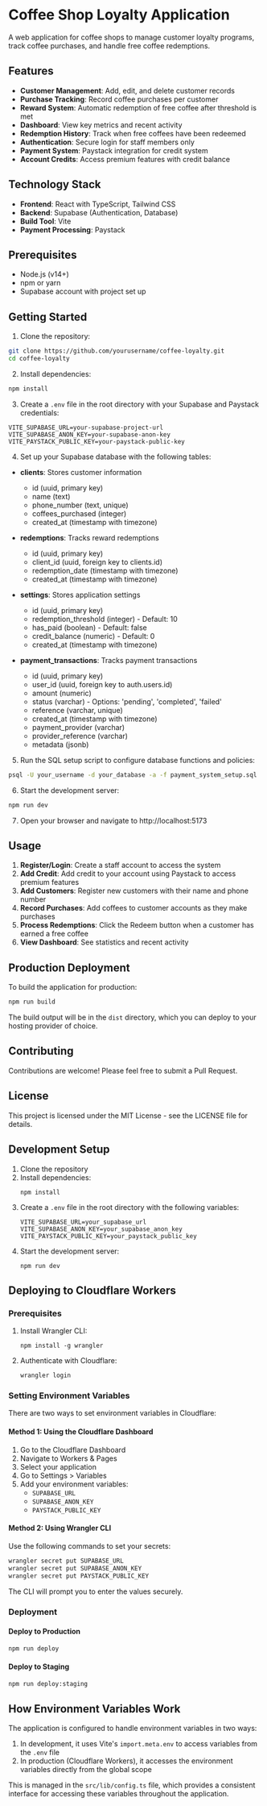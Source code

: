 # Coffee Shop Loyalty Application

A web application for coffee shops to manage customer loyalty programs, track coffee purchases, and handle free coffee redemptions.

## Features

- **Customer Management**: Add, edit, and delete customer records
- **Purchase Tracking**: Record coffee purchases per customer
- **Reward System**: Automatic redemption of free coffee after threshold is met
- **Dashboard**: View key metrics and recent activity
- **Redemption History**: Track when free coffees have been redeemed
- **Authentication**: Secure login for staff members only
- **Payment System**: Paystack integration for credit system
- **Account Credits**: Access premium features with credit balance

## Technology Stack

- **Frontend**: React with TypeScript, Tailwind CSS
- **Backend**: Supabase (Authentication, Database)
- **Build Tool**: Vite
- **Payment Processing**: Paystack

## Prerequisites

- Node.js (v14+)
- npm or yarn
- Supabase account with project set up

## Getting Started

1. Clone the repository:
```bash
git clone https://github.com/yourusername/coffee-loyalty.git
cd coffee-loyalty
```

2. Install dependencies:
```bash
npm install
```

3. Create a `.env` file in the root directory with your Supabase and Paystack credentials:
```
VITE_SUPABASE_URL=your-supabase-project-url
VITE_SUPABASE_ANON_KEY=your-supabase-anon-key
VITE_PAYSTACK_PUBLIC_KEY=your-paystack-public-key
```

4. Set up your Supabase database with the following tables:

- **clients**: Stores customer information
  - id (uuid, primary key)
  - name (text)
  - phone_number (text, unique)
  - coffees_purchased (integer)
  - created_at (timestamp with timezone)

- **redemptions**: Tracks reward redemptions
  - id (uuid, primary key)
  - client_id (uuid, foreign key to clients.id)
  - redemption_date (timestamp with timezone)
  - created_at (timestamp with timezone)

- **settings**: Stores application settings
  - id (uuid, primary key)
  - redemption_threshold (integer) - Default: 10
  - has_paid (boolean) - Default: false
  - credit_balance (numeric) - Default: 0
  - created_at (timestamp with timezone)

- **payment_transactions**: Tracks payment transactions
  - id (uuid, primary key)
  - user_id (uuid, foreign key to auth.users.id)
  - amount (numeric)
  - status (varchar) - Options: 'pending', 'completed', 'failed'
  - reference (varchar, unique)
  - created_at (timestamp with timezone)
  - payment_provider (varchar)
  - provider_reference (varchar)
  - metadata (jsonb)

5. Run the SQL setup script to configure database functions and policies:
```bash
psql -U your_username -d your_database -a -f payment_system_setup.sql
```

6. Start the development server:
```bash
npm run dev
```

7. Open your browser and navigate to http://localhost:5173

## Usage

1. **Register/Login**: Create a staff account to access the system
2. **Add Credit**: Add credit to your account using Paystack to access premium features
3. **Add Customers**: Register new customers with their name and phone number
4. **Record Purchases**: Add coffees to customer accounts as they make purchases
5. **Process Redemptions**: Click the Redeem button when a customer has earned a free coffee
6. **View Dashboard**: See statistics and recent activity

## Production Deployment

To build the application for production:

```bash
npm run build
```

The build output will be in the `dist` directory, which you can deploy to your hosting provider of choice.

## Contributing

Contributions are welcome! Please feel free to submit a Pull Request.

## License

This project is licensed under the MIT License - see the LICENSE file for details.

## Development Setup

1. Clone the repository
2. Install dependencies:
   ```
   npm install
   ```
3. Create a `.env` file in the root directory with the following variables:
   ```
   VITE_SUPABASE_URL=your_supabase_url
   VITE_SUPABASE_ANON_KEY=your_supabase_anon_key
   VITE_PAYSTACK_PUBLIC_KEY=your_paystack_public_key
   ```
4. Start the development server:
   ```
   npm run dev
   ```

## Deploying to Cloudflare Workers

### Prerequisites

1. Install Wrangler CLI:
   ```
   npm install -g wrangler
   ```
2. Authenticate with Cloudflare:
   ```
   wrangler login
   ```

### Setting Environment Variables

There are two ways to set environment variables in Cloudflare:

#### Method 1: Using the Cloudflare Dashboard

1. Go to the Cloudflare Dashboard
2. Navigate to Workers & Pages
3. Select your application
4. Go to Settings > Variables
5. Add your environment variables:
   - `SUPABASE_URL`
   - `SUPABASE_ANON_KEY`
   - `PAYSTACK_PUBLIC_KEY`

#### Method 2: Using Wrangler CLI

Use the following commands to set your secrets:

```bash
wrangler secret put SUPABASE_URL
wrangler secret put SUPABASE_ANON_KEY
wrangler secret put PAYSTACK_PUBLIC_KEY
```

The CLI will prompt you to enter the values securely.

### Deployment

#### Deploy to Production

```bash
npm run deploy
```

#### Deploy to Staging

```bash
npm run deploy:staging
```

## How Environment Variables Work

The application is configured to handle environment variables in two ways:

1. In development, it uses Vite's `import.meta.env` to access variables from the `.env` file
2. In production (Cloudflare Workers), it accesses the environment variables directly from the global scope

This is managed in the `src/lib/config.ts` file, which provides a consistent interface for accessing these variables throughout the application.
